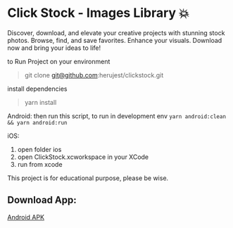 # Click Stock - Images Library 💥
Discover, download, and elevate your creative projects with stunning stock photos. Browse, find, and save favorites. Enhance your visuals. Download now and bring your ideas to life!

to Run Project on your environment
> git clone git@github.com:herujest/clickstock.git

install dependencies
> yarn install

Android:
then run this script, to run in development env
`yarn android:clean && yarn android:run`

iOS:
1. open folder ios
2. open ClickStock.xcworkspace in your XCode
3. run from xcode


This project is for educational purpose, please be wise.

## Download App:
[Android APK](https://drive.google.com/file/d/1ukGuYXuIdjZoqbvlrK0f7JGonVQ0zH9x/view?usp=share_link)

